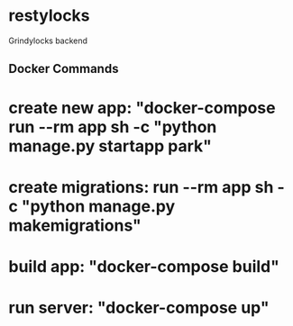 # restylocks

Grindylocks backend

## Docker Commands

# create new app: "docker-compose run --rm app sh -c "python manage.py startapp park"

# create migrations: run --rm app sh -c "python manage.py makemigrations"

# build app: "docker-compose build"

# run server: "docker-compose up"
